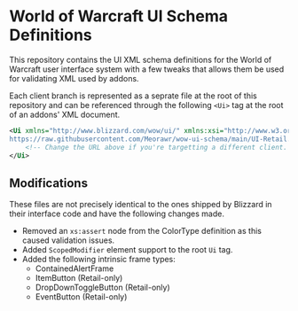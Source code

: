 # World of Warcraft UI Schema Definitions

This repository contains the UI XML schema definitions for the World of Warcraft user interface system with a few tweaks that allows them be used for validating XML used by addons.

Each client branch is represented as a seprate file at the root of this repository and can be referenced through the following `<Ui>` tag at the root of an addons' XML document.

```xml
<Ui xmlns="http://www.blizzard.com/wow/ui/" xmlns:xsi="http://www.w3.org/2001/XMLSchema-instance" xsi:schemaLocation="http://www.blizzard.com/wow/ui/
https://raw.githubusercontent.com/Meorawr/wow-ui-schema/main/UI-Retail.xsd">
    <!-- Change the URL above if you're targetting a different client. -->
</Ui>
```

## Modifications

These files are not precisely identical to the ones shipped by Blizzard in their interface code and have the following changes made.

* Removed an `xs:assert` node from the ColorType definition as this caused validation issues.
* Added `ScopedModifier` element support to the root `Ui` tag.
* Added the following intrinsic frame types:
  * ContainedAlertFrame
  * ItemButton (Retail-only)
  * DropDownToggleButton (Retail-only)
  * EventButton (Retail-only)
